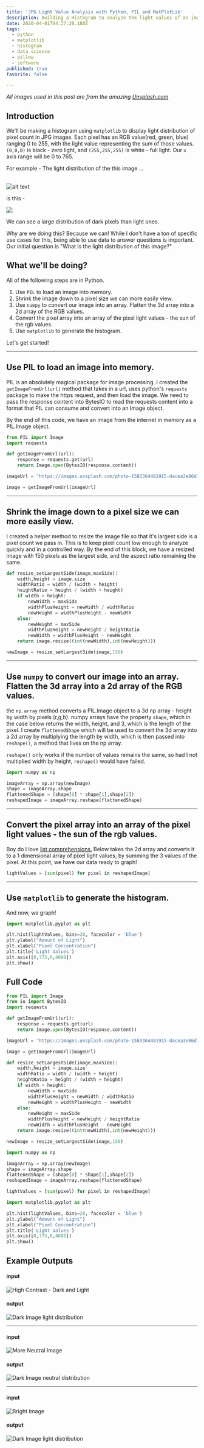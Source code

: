 ```yaml
---
title: 'JPG Light Value Analysis with Python, PIL and MatPlotLib'
description: Building a Histogram to analyze the light values of an image
date: 2020-04-01T04:37:20.180Z
tags:
  - python
  - matplotlib
  - histogram
  - data science
  - pillow
  - software
published: true
favorite: false

---
```

*All images used in this post are from the amazing [Unsplash.com](Unsplash.com)*

## Introduction

We'll be making a histogram using `matplotlib` to display light distribution of pixel count in JPG images. Each pixel has an RGB value(red, green, blue) ranging 0 to 255, with the light value representing the sum of those values. `(0,0,0)` is black - zero light, and `(255,255,255)` is white - full light. Our `x` axis range will be 0 to 765. 

For example -  The light distribution of the this image ...

<br>![alt text](https://images.unsplash.com/photo-1583364481915-dacea3e06d18?ixlib=rb-1.2.1&ixid=eyJhcHBfaWQiOjEyMDd9&auto=format&fit=crop&w=600&q=80 "Example Image for Light Distribution")

is this - 

![](/uploads/3lightdistroimages_introexample.png)

We can see a large distribution of dark pixels than light ones. 

Why are we doing this? Because we can! While I don't have a ton of specific use cases for this, being able to use data to answer questions is important. Our initial question is "What is the light distribution of this image?" 

## What we'll be doing?

All of the following steps are in Python.  

1. Use `PIL` to load an image into memory. 
2. Shrink the image down to a pixel size we can more easily view. 
3. Use `numpy` to convert our image into an array. Flatten the 3d array into a 2d array of the RGB values. 
4. Convert the pixel array into an array of the pixel light values - the sun of the rgb values.  
5. Use `matplotlib` to generate the histogram. 

Let's get started! 

- - -

## Use PIL to load an image into memory.

PIL is an absolutely magical package for image processing.  I created the `getImageFromUrl(url)` method that takes in a url, uses python's `requests` package to make the https request, and then load the image. We need to pass the response content into BytesIO to read the requests content into a format that PIL can consume and convert into an Image object. 

By the end of this code, we have an image from the internet in memory as a PIL.Image object. 

```python
from PIL import Image
import requests

def getImageFromUrl(url):
    response = requests.get(url)
    return Image.open(BytesIO(response.content))

imageUrl = "https://images.unsplash.com/photo-1583364481915-dacea3e06d18?ixlib=rb-1.2.1&ixid=eyJhcHBfaWQiOjEyMDd9&auto=format&fit=crop&w=600&q=80"

image = getImageFromUrl(imageUrl)
```

- - -

## Shrink the image down to a pixel size we can more easily view.

I created a helper method to resize the image file so that it's largest side is a pixel count we pass in. This is to keep pixel count low enough to analyze quickly and in a controlled way. By the end of this block, we have a resized image with 150 pixels as the largest side, and the aspect ratio remaining the same. 

```python
def resize_setLargestSide(image,maxSide):
    width,height = image.size
    widthRatio = width / (width + height)
    heightRatio = height / (width + height)
    if width > height:
        newWidth = maxSide
        widthPlusHeight = newWidth / widthRatio
        newHeight = widthPlusHeight - newWidth
    else:
        newHeight = maxSide
        widthPlusHeight = newHeight / heightRatio
        newWidth = widthPlusHeight - newHeight
    return image.resize((int(newWidth),int(newHeight)))

newImage = resize_setLargestSide(image,150)
```

- - -

## Use `numpy` to convert our image into an array. Flatten the 3d array into a 2d array of the RGB values.

the `np.array` method converts a PIL.Image object to a 3d np array - height by width by pixels (r,g,b). numpy arrays have the property `shape`, which in the case below returns the width, height, and 3, which is the length of the pixel. I create `flattenedShape` which will be used to convert the 3d array into a 2d array by multiplying the length by width, which is then passed into `reshape()`, a method that lives on the np array.

`reshape()` only works if the number of values remains the same, so had  I not multiplied width by height, `reshape()` would have failed. 

```python
import numpy as np

imageArray = np.array(newImage)
shape = imageArray.shape
flattenedShape = (shape[0] * shape[1],shape[2])
reshapedImage = imageArray.reshape(flattenedShape)
```

- - -

## Convert the pixel array into an array of the pixel light values - the sun of the rgb values.

Boy do I love [list comprehensions.](https://www.pythonforbeginners.com/basics/list-comprehensions-in-python) Below takes the 2d array and converts it to a 1 dimensional array of pixel light values, by summing the 3 values of the pixel.  At this point, we have our data ready to graph!

```python
lightValues = [sum(pixel) for pixel in reshapedImage]
```

- - -

## Use `matplotlib` to generate the histogram.

And now, we graph! 

```python
import matplotlib.pyplot as plt

plt.hist(lightValues, bins=20, facecolor = 'blue')
plt.ylabel("Amount of Light")
plt.xlabel("Pixel Concentration")
plt.title('Light Values')
plt.axis([0,775,0,4000])
plt.show()
```

## Full Code

```python
from PIL import Image
from io import BytesIO
import requests

def getImageFromUrl(url):
    response = requests.get(url)
    return Image.open(BytesIO(response.content))

imageUrl = "https://images.unsplash.com/photo-1583364481915-dacea3e06d18?ixlib=rb-1.2.1&ixid=eyJhcHBfaWQiOjEyMDd9&auto=format&fit=crop&w=600&q=80"

image = getImageFromUrl(imageUrl)

def resize_setLargestSide(image,maxSide):
    width,height = image.size
    widthRatio = width / (width + height)
    heightRatio = height / (width + height)
    if width > height:
        newWidth = maxSide
        widthPlusHeight = newWidth / widthRatio
        newHeight = widthPlusHeight - newWidth
    else:
        newHeight = maxSide
        widthPlusHeight = newHeight / heightRatio
        newWidth = widthPlusHeight - newHeight
    return image.resize((int(newWidth),int(newHeight)))

newImage = resize_setLargestSide(image,150)

import numpy as np

imageArray = np.array(newImage)
shape = imageArray.shape
flattenedShape = (shape[0] * shape[1],shape[2])
reshapedImage = imageArray.reshape(flattenedShape)

lightValues = [sum(pixel) for pixel in reshapedImage]

import matplotlib.pyplot as plt

plt.hist(lightValues, bins=20, facecolor = 'blue')
plt.ylabel("Amount of Light")
plt.xlabel("Pixel Concentration")
plt.title('Light Values')
plt.axis([0,775,0,4000])
plt.show()
```

## Example Outputs

#### input
![High Contrast - Dark and Light](https://images.unsplash.com/photo-1514729077270-37608dea7d7d?ixlib=rb-1.2.1&ixid=eyJhcHBfaWQiOjEyMDd9&auto=format&fit=crop&w=600&q=80 "High Contrast - Dark and Light")

#### output

![Dark Image light distribution](/uploads/3lightdistroimages_darkimage.png "Dark Image light distribution")





- - -

#### input

![More Neutral Image](https://images.unsplash.com/photo-1516649195228-a023c093df99?ixlib=rb-1.2.1&ixid=eyJhcHBfaWQiOjEyMDd9&auto=format&fit=crop&w=600&q=80 "More Neutral Image")


#### output
![Dark Image neutral distribution](/uploads/3lightdistroimages_neutralimage.png "Dark Image neutral distribution")

- - -

#### input

![Bright Image](https://images.unsplash.com/photo-1538935516496-9972a989f715?ixlib=rb-1.2.1&ixid=eyJhcHBfaWQiOjEyMDd9&auto=format&fit=crop&w=600&q=80 "Bright Image")

#### output
![Dark Image light distribution](/uploads/3lightdistroimages_lightimage.png "Dark Image light distribution")